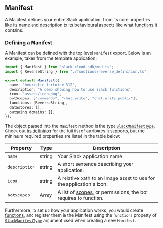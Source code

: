## Manifest

A Manifest defines your entire Slack application, from its core properties like
its name and description to its behavioural aspects like what
[functions][functions] it contains.

### Defining a Manifest

A Manifest can be defined with the top level `Manifest` export. Below is an
example, taken from the template application:

```ts
import { Manifest } from "slack-cloud-sdk/mod.ts";
import { ReverseString } from "./functions/reverse_definition.ts";

export default Manifest({
  name: "heuristic-tortoise-312",
  description: "A demo showing how to use Slack functions",
  icon: "assets/icon.png",
  botScopes: ["commands", "chat:write", "chat:write.public"],
  functions: [ReverseString],
  datastores: [],
  outgoing_domains: [],
});
```

The object passed into the `Manifest` method is the type
[`SlackManifestType`][manifest-type]. Check out [its definition][manifest-type]
for the full list of attributes it supports, but the minimum required properties
are listed in the table below:

| Property      | Type          | Description                                                               |
| ------------- | ------------- | ------------------------------------------------------------------------- |
| `name`        | string        | Your Slack application name.                                              |
| `description` | string        | A short sentence describing your application.                             |
| `icon`        | string        | A relative path to an image asset to use for the application's icon.      |
| `botScopes`   | Array<string> | A list of [scopes][scopes], or permissions, the bot requires to function. |

Furthermore, to set up how your application works, you would create
[functions][functions], and register them in the Manifest using the `functions`
property of [`SlackManifestType`][manifest-type] argument used when creating a
new `Manifest`.

[functions]: ./functions.md
[manifest-type]: ../src/types.ts#L13
[scopes]: https://api.slack.com/scopes
